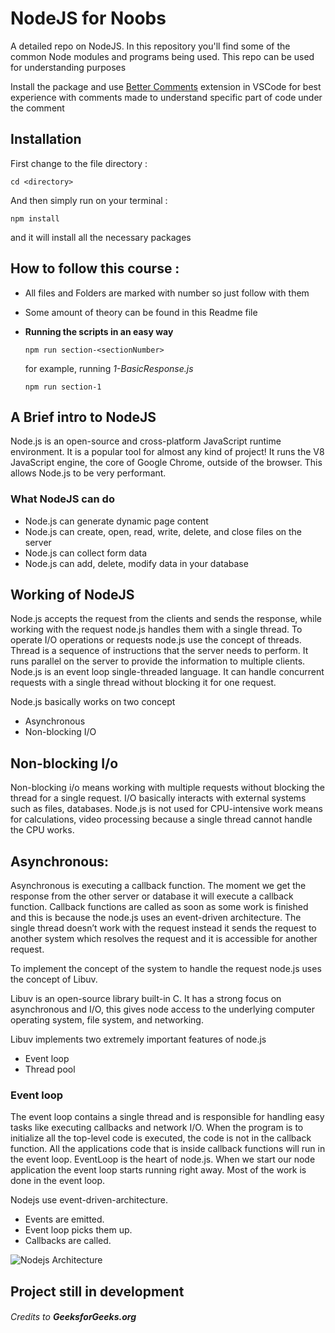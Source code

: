 
# NodeJS for Noobs

A detailed repo on NodeJS. In this repository you'll find some of the common Node modules and programs being used. This repo can be used for understanding purposes

Install the package and use [Better Comments](https://marketplace.visualstudio.com/items?itemName=aaron-bond.better-comments) extension in VSCode for best experience with comments made to understand specific part of code under the comment


## Installation

First change to the file directory : 

```cd <directory> ```

And then simply run on your terminal : 

``` npm install ```

and it will install all the necessary packages

## How to follow this course : 
- All files and Folders are marked with number so just follow with them
- Some amount of theory can be found in this Readme file
- **Running the scripts in an easy way**

    ```npm run section-<sectionNumber>```

    for example, running *1-BasicResponse.js*

    ```npm run section-1```

## A Brief intro to NodeJS
Node.js is an open-source and cross-platform JavaScript runtime environment. It is a popular tool for almost any kind of project!
It runs the V8 JavaScript engine, the core of Google Chrome, outside of the browser. This allows Node.js to be very performant.

### What NodeJS can do 
- Node.js can generate dynamic page content
- Node.js can create, open, read, write, delete, and close files on the server
- Node.js can collect form data
- Node.js can add, delete, modify data in your database

## Working of NodeJS
 Node.js accepts the request from the clients and sends the response, while working with the request node.js handles them with a single thread. To operate I/O operations or requests node.js use the concept of threads. Thread is a sequence of instructions that the server needs to perform. It runs parallel on the server to provide the information to multiple clients. Node.js is an event loop single-threaded language. It can handle concurrent requests with a single thread without blocking it for one request.

Node.js basically works on two concept

- Asynchronous
- Non-blocking I/O

## Non-blocking I/o

 Non-blocking i/o  means working with multiple requests without blocking the thread for a single request. I/O basically interacts with external systems such as files, databases. Node.js is not used for CPU-intensive work means for calculations, video processing because a single thread cannot handle the CPU works.


## Asynchronous: 
Asynchronous is executing a callback function. The moment we get the response from the other server or database it will execute a callback function. Callback functions are called as soon as some work is finished and this is because the node.js uses an event-driven architecture. The single thread doesn’t work with the request instead it sends the request to another system which resolves the request and it is accessible for another request.

To implement the concept of the system to handle the request  node.js uses the concept of Libuv.

Libuv is an open-source library built-in C. It has a strong focus on asynchronous and  I/O, this gives node access to the underlying computer operating system, file system, and networking.

Libuv implements two extremely important features of node.js  

- Event loop
- Thread pool

### Event loop
 The event loop contains a single thread and is responsible for handling easy tasks like executing callbacks and network I/O. When the program is to initialize all the top-level code is executed, the code is not in the callback function. All the applications code that is inside callback functions will run in the event loop. EventLoop is the heart of node.js. When we start our node application the event loop starts running right away. Most of the work is done in the event loop.

Nodejs use event-driven-architecture.

- Events are emitted.
- Event loop picks them up.
- Callbacks are called.

![Nodejs Architecture](./nodejsarchi.png)

## Project still in development 

###### Credits to __GeeksforGeeks.org__